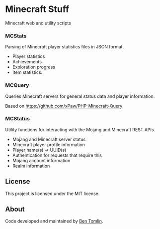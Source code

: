 # Minecraft Stuff

Minecraft web and utility scripts


### MCStats

Parsing of Minecraft player statistics files in JSON format.

- Player statistics
- Achievements
- Exploration progress
- Item statistics.


### MCQuery

Queries Minecraft servers for general status data and player information.

Based on https://github.com/xPaw/PHP-Minecraft-Query


### MCStatus

Utility functions for interacting with the Mojang and Minecraft REST APIs.

- Mojang and Minecraft server status
- Minecraft player profile information
- Player name(s) -> UUID(s)
- Authentication for requests that require this
- Mojang account information
- Realm information


## License

This project is licensed under the MIT license.


## About

Code developed and maintained by [Ben Tomlin](http://tomlin.no).
